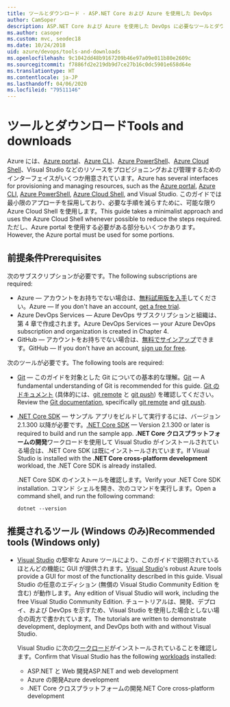 ```yaml
---
title: ツールとダウンロード - ASP.NET Core および Azure を使用した DevOps
author: CamSoper
description: ASP.NET Core および Azure を使用した DevOps に必要なツールとダウンロード。
ms.author: casoper
ms.custom: mvc, seodec18
ms.date: 10/24/2018
uid: azure/devops/tools-and-downloads
ms.openlocfilehash: 9c1042dd48b9167209b46e97a09e011b80e2609c
ms.sourcegitcommit: f7886fd2e219db9d7ce27b16c0dc5901e658d64e
ms.translationtype: HT
ms.contentlocale: ja-JP
ms.lasthandoff: 04/06/2020
ms.locfileid: "79511146"
---
```

# <a name="tools-and-downloads"></a><span data-ttu-id="644df-103">ツールとダウンロード</span><span class="sxs-lookup"><span data-stu-id="644df-103">Tools and downloads</span></span>

<span data-ttu-id="644df-104">Azure には、[Azure portal](https://portal.azure.com)、[Azure CLI](/cli/azure/)、[Azure PowerShell](/powershell/azure/overview)、[Azure Cloud Shell](https://shell.azure.com/bash)、Visual Studio などのリソースをプロビジョニングおよび管理するためのインターフェイスがいくつか用意されています。</span><span class="sxs-lookup"><span data-stu-id="644df-104">Azure has several interfaces for provisioning and managing resources, such as the [Azure portal](https://portal.azure.com), [Azure CLI](/cli/azure/), [Azure PowerShell](/powershell/azure/overview), [Azure Cloud Shell](https://shell.azure.com/bash), and Visual Studio.</span></span> <span data-ttu-id="644df-105">このガイドでは最小限のアプローチを採用しており、必要な手順を減らすために、可能な限り Azure Cloud Shell を使用します。</span><span class="sxs-lookup"><span data-stu-id="644df-105">This guide takes a minimalist approach and uses the Azure Cloud Shell whenever possible to reduce the steps required.</span></span> <span data-ttu-id="644df-106">ただし、Azure portal を使用する必要がある部分もいくつかあります。</span><span class="sxs-lookup"><span data-stu-id="644df-106">However, the Azure portal must be used for some portions.</span></span>

## <a name="prerequisites"></a><span data-ttu-id="644df-107">前提条件</span><span class="sxs-lookup"><span data-stu-id="644df-107">Prerequisites</span></span>

<span data-ttu-id="644df-108">次のサブスクリプションが必要です。</span><span class="sxs-lookup"><span data-stu-id="644df-108">The following subscriptions are required:</span></span>

* <span data-ttu-id="644df-109">Azure &mdash; アカウントをお持ちでない場合は、[無料試用版を入手](https://azure.microsoft.com/free/)してください。</span><span class="sxs-lookup"><span data-stu-id="644df-109">Azure &mdash; If you don't have an account, [get a free trial](https://azure.microsoft.com/free/).</span></span>
* <span data-ttu-id="644df-110">Azure DevOps Services &mdash; Azure DevOps サブスクリプションと組織は、第 4 章で作成されます。</span><span class="sxs-lookup"><span data-stu-id="644df-110">Azure DevOps Services &mdash; your Azure DevOps subscription and organization is created in Chapter 4.</span></span>
* <span data-ttu-id="644df-111">GitHub &mdash; アカウントをお持ちでない場合は、[無料でサインアップ](https://github.com/join)できます。</span><span class="sxs-lookup"><span data-stu-id="644df-111">GitHub &mdash; If you don't have an account, [sign up for free](https://github.com/join).</span></span>

<span data-ttu-id="644df-112">次のツールが必要です。</span><span class="sxs-lookup"><span data-stu-id="644df-112">The following tools are required:</span></span>

* <span data-ttu-id="644df-113">[Git](https://git-scm.com/downloads) &mdash; このガイドを対象とした Git についての基本的な理解。</span><span class="sxs-lookup"><span data-stu-id="644df-113">[Git](https://git-scm.com/downloads) &mdash; A fundamental understanding of Git is recommended for this guide.</span></span> <span data-ttu-id="644df-114">[Git のドキュメント](https://git-scm.com/doc) (具体的には、[git remote](https://git-scm.com/docs/git-remote) と [git push](https://git-scm.com/docs/git-push)) を確認してください。</span><span class="sxs-lookup"><span data-stu-id="644df-114">Review the [Git documentation](https://git-scm.com/doc), specifically [git remote](https://git-scm.com/docs/git-remote) and [git push](https://git-scm.com/docs/git-push).</span></span>
* <span data-ttu-id="644df-115">[.NET Core SDK](https://dotnet.microsoft.com/download/) &mdash; サンプル アプリをビルドして実行するには、バージョン 2.1.300 以降が必要です。</span><span class="sxs-lookup"><span data-stu-id="644df-115">[.NET Core SDK](https://dotnet.microsoft.com/download/) &mdash; Version 2.1.300 or later is required to build and run the sample app.</span></span> <span data-ttu-id="644df-116">**.NET Core クロスプラットフォームの開発**ワークロードを使用して Visual Studio がインストールされている場合は、.NET Core SDK は既にインストールされています。</span><span class="sxs-lookup"><span data-stu-id="644df-116">If Visual Studio is installed with the **.NET Core cross-platform development** workload, the .NET Core SDK is already installed.</span></span>

    <span data-ttu-id="644df-117">.NET Core SDK のインストールを確認します。</span><span class="sxs-lookup"><span data-stu-id="644df-117">Verify your .NET Core SDK installation.</span></span> <span data-ttu-id="644df-118">コマンド シェルを開き、次のコマンドを実行します。</span><span class="sxs-lookup"><span data-stu-id="644df-118">Open a command shell, and run the following command:</span></span>

    ```dotnetcli
    dotnet --version
    ```

## <a name="recommended-tools-windows-only"></a><span data-ttu-id="644df-119">推奨されるツール (Windows のみ)</span><span class="sxs-lookup"><span data-stu-id="644df-119">Recommended tools (Windows only)</span></span>

* <span data-ttu-id="644df-120">[Visual Studio](https://visualstudio.microsoft.com) の堅牢な Azure ツールにより、このガイドで説明されているほとんどの機能に GUI が提供されます。</span><span class="sxs-lookup"><span data-stu-id="644df-120">[Visual Studio](https://visualstudio.microsoft.com)'s robust Azure tools provide a GUI for most of the functionality described in this guide.</span></span> <span data-ttu-id="644df-121">Visual Studio の任意のエディション (無償の Visual Studio Community Edition を含む) が動作します。</span><span class="sxs-lookup"><span data-stu-id="644df-121">Any edition of Visual Studio will work, including the free Visual Studio Community Edition.</span></span> <span data-ttu-id="644df-122">チュートリアルは、開発、デプロイ、および DevOps を示すため、Visual Studio を使用した場合としない場合の両方で書かれています。</span><span class="sxs-lookup"><span data-stu-id="644df-122">The tutorials are written to demonstrate development, deployment, and DevOps both with and without Visual Studio.</span></span>

  <span data-ttu-id="644df-123">Visual Studio に次の[ワークロード](/visualstudio/install/modify-visual-studio)がインストールされていることを確認します。</span><span class="sxs-lookup"><span data-stu-id="644df-123">Confirm that Visual Studio has the following [workloads](/visualstudio/install/modify-visual-studio) installed:</span></span>

  * <span data-ttu-id="644df-124">ASP.NET と Web 開発</span><span class="sxs-lookup"><span data-stu-id="644df-124">ASP.NET and web development</span></span>
  * <span data-ttu-id="644df-125">Azure の開発</span><span class="sxs-lookup"><span data-stu-id="644df-125">Azure development</span></span>
  * <span data-ttu-id="644df-126">.NET Core クロスプラットフォームの開発</span><span class="sxs-lookup"><span data-stu-id="644df-126">.NET Core cross-platform development</span></span>
